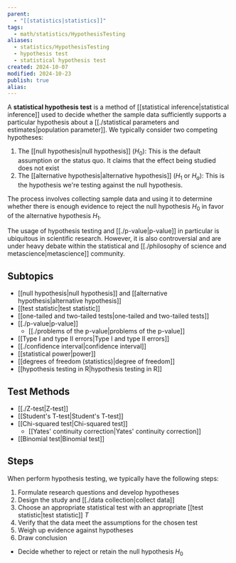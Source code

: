 ```yaml
---
parent:
  - "[[statistics|statistics]]"
tags:
  - math/statistics/HypothesisTesting
aliases:
  - statistics/HypothesisTesting
  - hypothesis test
  - statistical hypothesis test
created: 2024-10-07
modified: 2024-10-23
publish: true
alias: 
---
```

A **statistical hypothesis test** is a method of [[statistical inference|statistical inference]] used to decide whether the sample data sufficiently supports a particular hypothesis about a [[./statistical parameters and estimates|population parameter]]. We typically consider two competing hypotheses:

1. The [[null hypothesis|null hypothesis]] ($H_0$): This is the default assumption or the status quo. It claims that the effect being studied does not exist
2. The [[alternative hypothesis|alternative hypothesis]] ($H_1$ or $H_a$): This is the hypothesis we're testing against the null hypothesis.

The process involves collecting sample data and using it to determine whether there is enough evidence to reject the null hypothesis $H_0$ in favor of the alternative hypothesis $H_1$.

The usage of hypothesis testing and [[./p-value|p-value]] in particular is ubiquitous in scientific research. However, it is also controversial and are under heavy debate within the statistical and [[./philosophy of science and metascience|metascience]] community.

## Subtopics
- [[null hypothesis|null hypothesis]] and [[alternative hypothesis|alternative hypothesis]]
- [[test statistic|test statistic]]
- [[one-tailed and two-tailed tests|one-tailed and two-tailed tests]]
- [[./p-value|p-value]]
  - [[./problems of the p-value|problems of the p-value]]
- [[Type I and type II errors|Type I and type II errors]]
- [[./confidence interval|confidence interval]]
- [[statistical power|power]]
- [[degrees of freedom (statistics)|degree of freedom]]
- [[hypothesis testing in R|hypothesis testing in R]]

## Test Methods
- [[./Z-test|Z-test]]
- [[Student's T-test|Student's T-test]]
- [[Chi-squared test|Chi-squared test]]
  - [[Yates' continuity correction|Yates' continuity correction]]
- [[Binomial test|Binomial test]]

## Steps
When perform hypothesis testing, we typically have the following steps:
1. Formulate research questions and develop hypotheses
2. Design the study and [[./data collection|collect data]]
3. Choose an appropriate statistical test with an appropriate [[test statistic|test statistic]] $T$
4. Verify that the data meet the assumptions for the chosen test
5. Weigh up evidence against hypotheses
6. Draw conclusion
  - Decide whether to reject or retain the null hypothesis $H_0$
